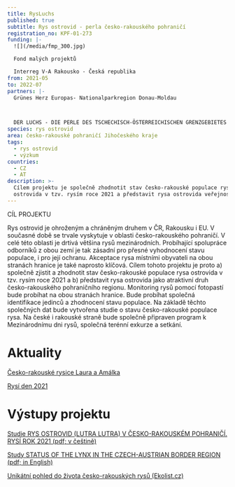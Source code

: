 ```yaml
---
title: RysLuchs
published: true
subtitle: Rys ostrovid - perla česko-rakouského pohraničí
registration_no: KPF-01-273
funding: |-
  ![](/media/fmp_300.jpg)

  Fond malých projektů 

  Interreg V-A Rakousko - Česká republika
from: 2021-05
to: 2022-07
partners: |-
  Grünes Herz Europas- Nationalparkregion Donau-Moldau



  DER LUCHS - DIE PERLE DES TSCHECHISCH-ÖSTERREICHISCHEN GRENZGEBIETES
species: rys ostrovid
area: česko-rakouské pohraničí Jihočeského kraje
tags:
  - rys ostrovid
  - výzkum
countries:
  - CZ
  - AT
description: >-
  Cílem projektu je společně zhodnotit stav česko-rakouské populace rysa
  ostrovida v tzv. rysím roce 2021 a představit rysa ostrovida veřejnosti.
---
```

CÍL PROJEKTU

Rys ostrovid je ohroženým a chráněným druhem v ČR, Rakousku i EU. V současné době se trvale vyskytuje v oblasti česko-rakouského pohraničí. V celé této oblasti je drtivá většina rysů mezinárodních. Probíhající spolupráce odborníků z obou zemí je tak zásadní pro přesné vyhodnocení stavu populace, i pro její ochranu. Akceptace rysa místními obyvateli na obou stranách hranice je také naprosto klíčová. Cílem tohoto projektu je proto a) společně zjistit a zhodnotit stav česko-rakouské populace rysa ostrovida v tzv. rysím roce 2021 a b) představit rysa ostrovida jako atraktivní druh česko-rakouského pohraničního regionu. Monitoring rysů pomocí fotopastí bude probíhat na obou stranách hranice. Bude probíhat společná identifikace jedinců a zhodnocení stavu populace. Na základě těchto společných dat bude vytvořena studie o stavu česko-rakouské populace rysa. Na české i rakouské straně bude společně připraven program k Mezinárodnímu dni rysů, společná terénní exkurze a setkání.

# Aktuality

[Česko-rakouské rysice Laura a Amálka](https://www.alkawildlife.eu/news/%C4%8Desko-rakousk%C3%A9-rysice-laura-a-am%C3%A1lka)

[Rysí den 2021](/news/rys%C3%AD-den-2021)

# Výstupy projektu

[Studie RYS OSTROVID (LUTRA LUTRA) V ČESKO-RAKOUSKÉM POHRANIČÍ. RYSÍ ROK 2021 (pdf; v češtině)](/media/Lynx_Monitoring_Report_RysLuchs_2022_Czech.pdf)

[Study STATUS OF THE LYNX IN THE CZECH-AUSTRIAN BORDER REGION (pdf; in English)](/media/Lynx_Monitoring_Report_RysLuchs_2022_ENG.pdf)

[Unikátní pohled do života česko-rakouských rysů (Ekolist.cz)](https://ekolist.cz/cz/publicistika/priroda/unikatni-pohled-do-zivota-cesko-rakouskych-rysu)
